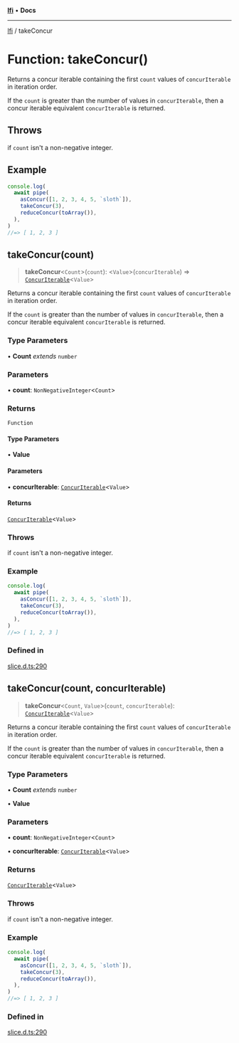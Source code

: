 [**lfi**](../readme.md) • **Docs**

---

[lfi](../globals.md) / takeConcur

# Function: takeConcur()

Returns a concur iterable containing the first `count` values of
`concurIterable` in iteration order.

If the `count` is greater than the number of values in `concurIterable`, then a
concur iterable equivalent `concurIterable` is returned.

## Throws

if `count` isn't a non-negative integer.

## Example

```js
console.log(
  await pipe(
    asConcur([1, 2, 3, 4, 5, `sloth`]),
    takeConcur(3),
    reduceConcur(toArray()),
  ),
)
//=> [ 1, 2, 3 ]
```

## takeConcur(count)

> **takeConcur**\<`Count`\>(`count`): \<`Value`\>(`concurIterable`) =>
> [`ConcurIterable`](../type-aliases/ConcurIterable.md)\<`Value`\>

Returns a concur iterable containing the first `count` values of
`concurIterable` in iteration order.

If the `count` is greater than the number of values in `concurIterable`, then a
concur iterable equivalent `concurIterable` is returned.

### Type Parameters

• **Count** _extends_ `number`

### Parameters

• **count**: `NonNegativeInteger`\<`Count`\>

### Returns

`Function`

#### Type Parameters

• **Value**

#### Parameters

• **concurIterable**:
[`ConcurIterable`](../type-aliases/ConcurIterable.md)\<`Value`\>

#### Returns

[`ConcurIterable`](../type-aliases/ConcurIterable.md)\<`Value`\>

### Throws

if `count` isn't a non-negative integer.

### Example

```js
console.log(
  await pipe(
    asConcur([1, 2, 3, 4, 5, `sloth`]),
    takeConcur(3),
    reduceConcur(toArray()),
  ),
)
//=> [ 1, 2, 3 ]
```

### Defined in

[slice.d.ts:290](https://github.com/TomerAberbach/lfi/blob/c9ef1bf4d1040d7f49c52b70b358c019e55f524d/src/operations/slice.d.ts#L290)

## takeConcur(count, concurIterable)

> **takeConcur**\<`Count`, `Value`\>(`count`, `concurIterable`):
> [`ConcurIterable`](../type-aliases/ConcurIterable.md)\<`Value`\>

Returns a concur iterable containing the first `count` values of
`concurIterable` in iteration order.

If the `count` is greater than the number of values in `concurIterable`, then a
concur iterable equivalent `concurIterable` is returned.

### Type Parameters

• **Count** _extends_ `number`

• **Value**

### Parameters

• **count**: `NonNegativeInteger`\<`Count`\>

• **concurIterable**:
[`ConcurIterable`](../type-aliases/ConcurIterable.md)\<`Value`\>

### Returns

[`ConcurIterable`](../type-aliases/ConcurIterable.md)\<`Value`\>

### Throws

if `count` isn't a non-negative integer.

### Example

```js
console.log(
  await pipe(
    asConcur([1, 2, 3, 4, 5, `sloth`]),
    takeConcur(3),
    reduceConcur(toArray()),
  ),
)
//=> [ 1, 2, 3 ]
```

### Defined in

[slice.d.ts:290](https://github.com/TomerAberbach/lfi/blob/c9ef1bf4d1040d7f49c52b70b358c019e55f524d/src/operations/slice.d.ts#L290)
